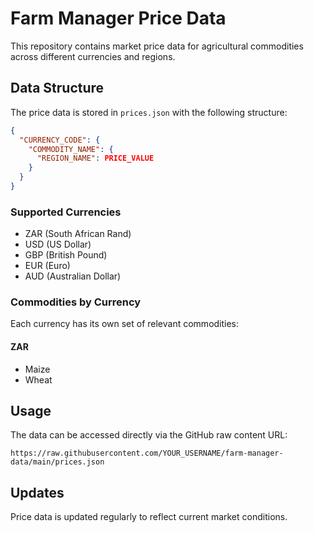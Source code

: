 # Farm Manager Price Data

This repository contains market price data for agricultural commodities across different currencies and regions.

## Data Structure

The price data is stored in `prices.json` with the following structure:

```json
{
  "CURRENCY_CODE": {
    "COMMODITY_NAME": {
      "REGION_NAME": PRICE_VALUE
    }
  }
}
```

### Supported Currencies
- ZAR (South African Rand)
- USD (US Dollar)
- GBP (British Pound)
- EUR (Euro)
- AUD (Australian Dollar)

### Commodities by Currency
Each currency has its own set of relevant commodities:

#### ZAR
- Maize
- Wheat

## Usage

The data can be accessed directly via the GitHub raw content URL:
```
https://raw.githubusercontent.com/YOUR_USERNAME/farm-manager-data/main/prices.json
```

## Updates

Price data is updated regularly to reflect current market conditions. 